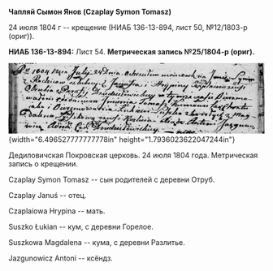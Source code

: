 **Чапляй Сымон Янов (Czaplay Symon Tomasz)**

24 июля 1804 г -- крещение (НИАБ 136-13-894, лист 50, №12/1803-р
(ориг)).

**НИАБ 136-13-894:** Лист 54. **Метрическая запись №25/1804-р (ориг).**

![](./media/9b60c308ad82be57796b40ba2309ffcde219d948.png){width="6.496527777777778in"
height="1.7936023622047244in"}

Дедиловичская Покровская церковь. 24 июля 1804 года. Метрическая запись
о крещении.

Czaplay Symon Tomasz -- сын родителей с деревни Отруб.

Czaplay Januś -- отец.

Czaplaiowa Hrypina -- мать.

Suszko Łukian -- кум, с деревни Горелое.

Suszkowa Magdalena -- кума, с деревни Разлитье.

Jazgunowicz Antoni -- ксёндз.
